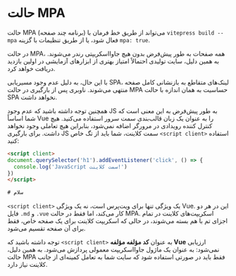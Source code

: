 # حالت MPA <Badge type="warning" text="آزمایشی" />

حالت MPA (برنامه چند صفحه) می‌تواند از طریق خط فرمان با `vitepress build --mpa` فعال شود، یا از طریق تنظیمات با گزینه `mpa: true`.

در حالت MPA، همه صفحات به طور پیش‌فرض بدون هیچ جاوااسکریپتی رندر می‌شوند. به همین دلیل، سایت تولیدی احتمالاً امتیاز بهتری از ابزارهای آزمایشی در اولین بازدید دریافت خواهد کرد.

با این حال، به دلیل عدم وجود مسیریابی SPA، لینک‌های متقاطع به بازنشانی کامل صفحه منتهی می‌شوند. ناوبری پس از بارگیری در حالت MPA حساسیت به همان اندازه با حالت SPA نخواهد داشت.

همچنین توجه داشته باشید که عدم وجود JS به طور پیش‌فرض به این معنی است که شما اساساً Vue را به عنوان یک زبان قالب‌بندی سمت سرور استفاده می‌کنید. هیچ کنترل کننده رویدادی در مرورگر اضافه نمی‌شود، بنابراین هیچ تعاملی وجود نخواهد داشت. برای بارگیری JS سمت کلاینت، شما باید از تگ خاص `<script client>` استفاده کنید:

```html
<script client>
document.querySelector('h1').addEventListener('click', () => {
  console.log('JavaScript سمت کلاینت!')
})
</script>

# سلام
```

`<script client>` یک ویژگی تنها برای ویت‌پرس است، نه یک ویژگی Vue. این در هر دو فایل `.md` و `.vue` کار می‌کند، اما فقط در حالت MPA. اسکریپت‌های کلاینت در تمام اجزای تم با هم بسته می‌شوند، در حالی که اسکریپت کلاینت برای یک صفحه خاص، فقط برای آن صفحه تقسیم می‌شود.

توجه داشته باشید که `<script client>` به عنوان **کد مؤلفه مؤلفه Vue** ارزیابی نمی‌شود: به عنوان یک ماژول جاوااسکریپت معمولی پردازش می‌شود. به همین دلیل، حالت MPA فقط باید در صورتی استفاده شود که سایت شما به تعامل کمینه‌ای از جانب کلاینت نیاز دارد.